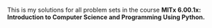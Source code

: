 This is my solutions for all problem sets in the course **MITx 6.00.1x: Introduction to Computer Science and Programming Using Python.**